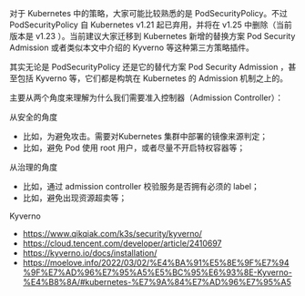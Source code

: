 对于 Kubernetes 中的策略，大家可能比较熟悉的是 PodSecurityPolicy。不过 PodSecurityPolicy 自 Kubernetes v1.21 起已弃用，并将在 v1.25 中删除（当前版本是 v1.23 ）。当前建议大家迁移到 Kubernetes 新增的替换方案 Pod Security Admission 或者类似本文中介绍的 Kyverno 等这种第三方策略插件。

其实无论是 PodSecurityPolicy 还是它的替代方案 Pod Security Admission ，甚至包括 Kyverno 等，它们都是构筑在 Kubernetes 的 Admission 机制之上的。

主要从两个角度来理解为什么我们需要准入控制器（Admission Controller）：

从安全的角度

- 比如，为避免攻击。需要对Kubernetes 集群中部署的镜像来源判定；
- 比如，避免 Pod 使用 root 用户，或者尽量不开启特权容器等；

从治理的角度

- 比如，通过 admission controller 校验服务是否拥有必须的 label；
- 比如，避免出现资源超卖等；

Kyverno

- <https://www.qikqiak.com/k3s/security/kyverno/>
- <https://cloud.tencent.com/developer/article/2410697>
- <https://kyverno.io/docs/installation/>
- <https://moelove.info/2022/03/02/%E4%BA%91%E5%8E%9F%E7%94%9F%E7%AD%96%E7%95%A5%E5%BC%95%E6%93%8E-Kyverno-%E4%B8%8A/#kubernetes-%E7%9A%84%E7%AD%96%E7%95%A5>